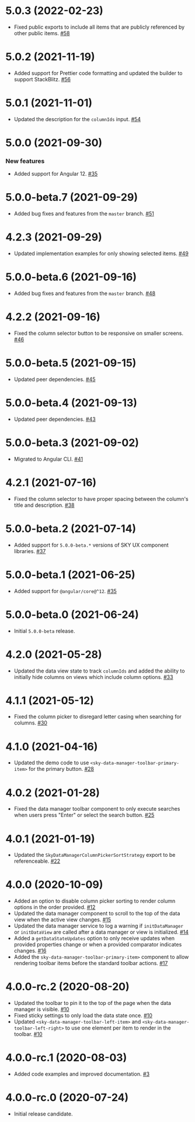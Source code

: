 # 5.0.3 (2022-02-23)

- Fixed public exports to include all items that are publicly referenced by other public items. [#58](https://github.com/blackbaud/skyux-data-manager/pull/58)

# 5.0.2 (2021-11-19)

- Added support for Prettier code formatting and updated the builder to support StackBlitz. [#56](https://github.com/blackbaud/skyux-data-manager/pull/56)

# 5.0.1 (2021-11-01)

- Updated the description for the `columnIds` input. [#54](https://github.com/blackbaud/skyux-data-manager/pull/54)

# 5.0.0 (2021-09-30)

### New features

- Added support for Angular 12. [#35](https://github.com/blackbaud/skyux-data-manager/pull/35)

# 5.0.0-beta.7 (2021-09-29)

- Added bug fixes and features from the `master` branch. [#51](https://github.com/blackbaud/skyux-data-manager/pull/51)

# 4.2.3 (2021-09-29)

- Updated implementation examples for only showing selected items. [#49](https://github.com/blackbaud/skyux-data-manager/pull/49)

# 5.0.0-beta.6 (2021-09-16)

- Added bug fixes and features from the `master` branch. [#48](https://github.com/blackbaud/skyux-data-manager/pull/48)

# 4.2.2 (2021-09-16)

- Fixed the column selector button to be responsive on smaller screens. [#46](https://github.com/blackbaud/skyux-data-manager/pull/46)

# 5.0.0-beta.5 (2021-09-15)

- Updated peer dependencies. [#45](https://github.com/blackbaud/skyux-data-manager/pull/45)

# 5.0.0-beta.4 (2021-09-13)

- Updated peer dependencies. [#43](https://github.com/blackbaud/skyux-data-manager/pull/43)

# 5.0.0-beta.3 (2021-09-02)

- Migrated to Angular CLI. [#41](https://github.com/blackbaud/skyux-data-manager/pull/41)

# 4.2.1 (2021-07-16)

- Fixed the column selector to have proper spacing between the column's title and description. [#38](https://github.com/blackbaud/skyux-data-manager/pull/38)

# 5.0.0-beta.2 (2021-07-14)

- Added support for `5.0.0-beta.*` versions of SKY UX component libraries. [#37](https://github.com/blackbaud/skyux-data-manager/pull/37)

# 5.0.0-beta.1 (2021-06-25)

- Added support for `@angular/core@^12`. [#35](https://github.com/blackbaud/skyux-data-manager/pull/35)

# 5.0.0-beta.0 (2021-06-24)

- Initial `5.0.0-beta` release.

# 4.2.0 (2021-05-28)

- Updated the data view state to track `columnIds` and added the ability to initially hide columns on views which include column options. [#33](https://github.com/blackbaud/skyux-data-manager/pull/33)

# 4.1.1 (2021-05-12)

- Fixed the column picker to disregard letter casing when searching for columns. [#30](https://github.com/blackbaud/skyux-data-manager/pull/30)

# 4.1.0 (2021-04-16)

- Updated the demo code to use `<sky-data-manager-toolbar-primary-item>` for the primary button. [#28](https://github.com/blackbaud/skyux-data-manager/pull/28)

# 4.0.2 (2021-01-28)

- Fixed the data manager toolbar component to only execute searches when users press "Enter" or select the search button. [#25](https://github.com/blackbaud/skyux-data-manager/pull/25)

# 4.0.1 (2021-01-19)

- Updated the `SkyDataManagerColumnPickerSortStrategy` export to be referenceable. [#22](https://github.com/blackbaud/skyux-data-manager/pull/22)

# 4.0.0 (2020-10-09)

- Added an option to disable column picker sorting to render column options in the order provided. [#12](https://github.com/blackbaud/skyux-data-manager/pull/12)
- Updated the data manager component to scroll to the top of the data view when the active view changes. [#15](https://github.com/blackbaud/skyux-data-manager/pull/15)
- Updated the data manager service to log a warning if `initDataManager` or `initDataView` are called after a data manager or view is initialized. [#14](https://github.com/blackbaud/skyux-data-manager/pull/14)
- Added a `getDataStateUpdates` option to only receive updates when provided properties change or when a provided comparator indicates changes. [#16](https://github.com/blackbaud/skyux-data-manager/pull/16)
- Added the `sky-data-manager-toolbar-primary-item>` component to allow rendering toolbar items before the standard toolbar actions. [#17](https://github.com/blackbaud/skyux-data-manager/pull/17)

# 4.0.0-rc.2 (2020-08-20)

- Updated the toolbar to pin it to the top of the page when the data manager is visible. [#10](https://github.com/blackbaud/skyux-data-manager/pull/10)
- Fixed sticky settings to only load the data state once. [#10](https://github.com/blackbaud/skyux-data-manager/pull/10)
- Updated `<sky-data-manager-toolbar-left-item>` and `<sky-data-manager-toolbar-left-right>` to use one element per item to render in the toolbar. [#10](https://github.com/blackbaud/skyux-data-manager/pull/10)

# 4.0.0-rc.1 (2020-08-03)

- Added code examples and improved documentation. [#3](https://github.com/blackbaud/skyux-data-manager/pull/3)

# 4.0.0-rc.0 (2020-07-24)

- Initial release candidate.
